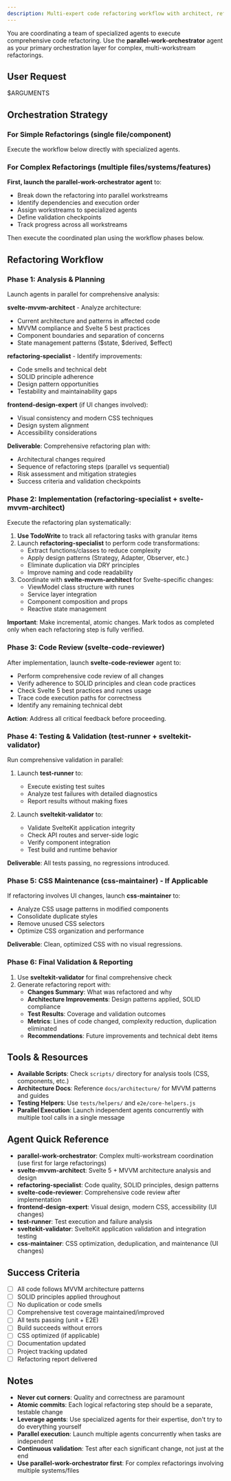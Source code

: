 ```yaml
---
description: Multi-expert code refactoring workflow with architect, refactoring, and validation specialists producing working changes based on the user's request.
---
```


You are coordinating a team of specialized agents to execute comprehensive code refactoring. Use the **parallel-work-orchestrator** agent as your primary orchestration layer for complex, multi-workstream refactorings.

## User Request

$ARGUMENTS

## Orchestration Strategy

### For Simple Refactorings (single file/component)
Execute the workflow below directly with specialized agents.

### For Complex Refactorings (multiple files/systems/features)
**First, launch the parallel-work-orchestrator agent** to:
- Break down the refactoring into parallel workstreams
- Identify dependencies and execution order
- Assign workstreams to specialized agents
- Define validation checkpoints
- Track progress across all workstreams

Then execute the coordinated plan using the workflow phases below.

## Refactoring Workflow

### Phase 1: Analysis & Planning

Launch agents in parallel for comprehensive analysis:

**svelte-mvvm-architect** - Analyze architecture:
- Current architecture and patterns in affected code
- MVVM compliance and Svelte 5 best practices
- Component boundaries and separation of concerns
- State management patterns ($state, $derived, $effect)

**refactoring-specialist** - Identify improvements:
- Code smells and technical debt
- SOLID principle adherence
- Design pattern opportunities
- Testability and maintainability gaps

**frontend-design-expert** (if UI changes involved):
- Visual consistency and modern CSS techniques
- Design system alignment
- Accessibility considerations

**Deliverable**: Comprehensive refactoring plan with:
- Architectural changes required
- Sequence of refactoring steps (parallel vs sequential)
- Risk assessment and mitigation strategies
- Success criteria and validation checkpoints

### Phase 2: Implementation (refactoring-specialist + svelte-mvvm-architect)

Execute the refactoring plan systematically:

1. **Use TodoWrite** to track all refactoring tasks with granular items
2. Launch **refactoring-specialist** to perform code transformations:
   - Extract functions/classes to reduce complexity
   - Apply design patterns (Strategy, Adapter, Observer, etc.)
   - Eliminate duplication via DRY principles
   - Improve naming and code readability
3. Coordinate with **svelte-mvvm-architect** for Svelte-specific changes:
   - ViewModel class structure with runes
   - Service layer integration
   - Component composition and props
   - Reactive state management

**Important**: Make incremental, atomic changes. Mark todos as completed only when each refactoring step is fully verified.

### Phase 3: Code Review (svelte-code-reviewer)

After implementation, launch **svelte-code-reviewer** agent to:
- Perform comprehensive code review of all changes
- Verify adherence to SOLID principles and clean code practices
- Check Svelte 5 best practices and runes usage
- Trace code execution paths for correctness
- Identify any remaining technical debt

**Action**: Address all critical feedback before proceeding.

### Phase 4: Testing & Validation (test-runner + sveltekit-validator)

Run comprehensive validation in parallel:

1. Launch **test-runner** to:
   - Execute existing test suites
   - Analyze test failures with detailed diagnostics
   - Report results without making fixes

2. Launch **sveltekit-validator** to:
   - Validate SvelteKit application integrity
   - Check API routes and server-side logic
   - Verify component integration
   - Test build and runtime behavior

**Deliverable**: All tests passing, no regressions introduced.

### Phase 5: CSS Maintenance (css-maintainer) - If Applicable

If refactoring involves UI changes, launch **css-maintainer** to:
- Analyze CSS usage patterns in modified components
- Consolidate duplicate styles
- Remove unused CSS selectors
- Optimize CSS organization and performance

**Deliverable**: Clean, optimized CSS with no visual regressions.

### Phase 6: Final Validation & Reporting

1. Use **sveltekit-validator** for final comprehensive check
2. Generate refactoring report with:
   - **Changes Summary**: What was refactored and why
   - **Architecture Improvements**: Design patterns applied, SOLID compliance
   - **Test Results**: Coverage and validation outcomes
   - **Metrics**: Lines of code changed, complexity reduction, duplication eliminated
   - **Recommendations**: Future improvements and technical debt items

## Tools & Resources

- **Available Scripts**: Check `scripts/` directory for analysis tools (CSS, components, etc.)
- **Architecture Docs**: Reference `docs/architecture/` for MVVM patterns and guides
- **Testing Helpers**: Use `tests/helpers/` and `e2e/core-helpers.js`
- **Parallel Execution**: Launch independent agents concurrently with multiple tool calls in a single message

## Agent Quick Reference

- **parallel-work-orchestrator**: Complex multi-workstream coordination (use first for large refactorings)
- **svelte-mvvm-architect**: Svelte 5 + MVVM architecture analysis and design
- **refactoring-specialist**: Code quality, SOLID principles, design patterns
- **svelte-code-reviewer**: Comprehensive code review after implementation
- **frontend-design-expert**: Visual design, modern CSS, accessibility (UI changes)
- **test-runner**: Test execution and failure analysis
- **sveltekit-validator**: SvelteKit application validation and integration testing
- **css-maintainer**: CSS optimization, deduplication, and maintenance (UI changes)

## Success Criteria

- [ ] All code follows MVVM architecture patterns
- [ ] SOLID principles applied throughout
- [ ] No duplication or code smells
- [ ] Comprehensive test coverage maintained/improved
- [ ] All tests passing (unit + E2E)
- [ ] Build succeeds without errors
- [ ] CSS optimized (if applicable)
- [ ] Documentation updated
- [ ] Project tracking updated
- [ ] Refactoring report delivered

## Notes

- **Never cut corners**: Quality and correctness are paramount
- **Atomic commits**: Each logical refactoring step should be a separate, testable change
- **Leverage agents**: Use specialized agents for their expertise, don't try to do everything yourself
- **Parallel execution**: Launch multiple agents concurrently when tasks are independent
- **Continuous validation**: Test after each significant change, not just at the end
- **Use parallel-work-orchestrator first**: For complex refactorings involving multiple systems/files
